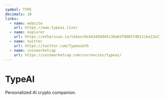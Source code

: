 ```yaml
---
symbol: TYPE
decimals: 18
links:
  - name: website
    url: https://www.typeai.live/
  - name: explorer
    url: https://etherscan.io/token/0x443459d45c30a03f90037d011cbe22e2183d3b12
  - name: twitter
    url: https://twitter.com/Typeaieth
  - name: coinmarketcap
    url: https://coinmarketcap.com/currencies/typeai/
---
```


# TypeAI

Personalized AI crypto companion.

